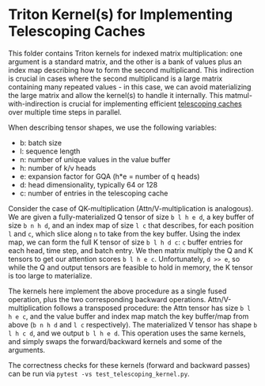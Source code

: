 # Triton Kernel(s) for Implementing Telescoping Caches

This folder contains Triton kernels for indexed matrix multiplication: one argument is a standard matrix, and the other is a bank of values plus an index map describing how to form the second multiplicand. This indirection is crucial in cases where the second multiplicand is a large matrix containing many repeated values - in this case, we can avoid materializing the large matrix and allow the kernel(s) to handle it internally. This matmul-with-indirection is crucial for implementing efficient [telescoping caches](https://github.com/foundation-model-stack/avengers/blob/telescoping-kernel/docs/telescoping-cache.md) over multiple time steps in parallel.

When describing tensor shapes, we use the following variables:

 - b: batch size
 - l: sequence length
 - n: number of unique values in the value buffer
 - h: number of k/v heads
 - e: expansion factor for GQA (h*e = number of q heads)
 - d: head dimensionality, typically 64 or 128
 - c: number of entries in the telescoping cache

Consider the case of QK-multiplication (Attn/V-multiplication is analogous). We are given a fully-materialized Q tensor of size `b l h e d`, a key buffer of size `b n h d`, and an index map of size `l c` that describes, for each position `l` and `c`, which slice along `n` to take from the key buffer. Using the index map, we can form the full K tensor of size `b l h d c`: `c` buffer entries for each head, time step, and batch entry. We then matrix multiply the Q and K tensors to get our attention scores `b l h e c`. Unfortunately, `d >> e`, so while the Q and output tensors are feasible to hold in memory, the K tensor is too large to materialize. 

The kernels here implement the above procedure as a single fused operation, plus the two corresponding backward operations. Attn/V-multiplication follows a transposed procedure: the Attn tensor has size `b l h e c`, and the value buffer and index map match the key buffer/map from above (`b n h d` and `l c` respectively). The materialized V tensor has shape `b l h c d`, and we output `b l h e d`. This operation uses the same kernels, and simply swaps the forward/backward kernels and some of the arguments. 

The correctness checks for these kernels (forward and backward passes) can be run via `pytest -vs test_telescoping_kernel.py`. 